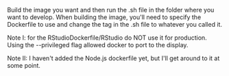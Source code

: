 
Build the image you want and then run the .sh file in the folder where you want to develop. When building the image, you'll need to specify the Dockerfile to use and change the tag in the .sh file to whatever you called it.

Note I: for the RStudioDockerfile/RStudio do NOT use it for production. Using the --privileged flag allowed docker to port to the display.

Note II: I haven't added the Node.js dockerfile yet, but I'll get around to it at some point.
